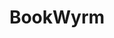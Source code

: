---
codehost: https://github.com/bookwyrm-social/bookwyrm
logohandle: joinbookwyrm
sort: bookwyrm
title: BookWyrm
website: https://joinbookwyrm.com/
---